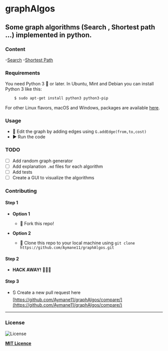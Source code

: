 # graphAlgos

Some graph algorithms (Search , Shortest path ...) implemented in python.
---

### Content
 -[Search](https://github.com/Aymane11/graphAlgos/tree/master/search)
 -[Shortest Path](https://github.com/Aymane11/graphAlgos/tree/master/shortest-path)

### Requirements

You need Python 3 :snake: or later. In Ubuntu, Mint and Debian you can install Python 3 like this:

```bash
    $ sudo apt-get install python3 python3-pip
```

For other Linux flavors, macOS and Windows, packages are available [here](https://www.python.org/getit/).

### Usage

- :wrench: Edit the graph by adding edges using `G.addEdge(from,to,cost)`
- :arrow_forward: Run the code

### TODO

- [ ] Add random graph generator
- [ ] Add explanation `.md` files for each algorithm
- [ ] Add tests
- [ ] Create a GUI to visualize the algorithms

### Contributing

#### Step 1

- **Option 1**
    - 🍴 Fork this repo!

- **Option 2**
    - 👯 Clone this repo to your local machine using `git clone https://github.com/Aymane11/graphAlgos.git`

#### Step 2

- **HACK AWAY!** 🔨🔨🔨

#### Step 3

- 🔃 Create a new pull request here [https://github.com/Aymane11/graphAlgos/compare/](https://github.com/Aymane11/graphAlgos/compare/)

---

### License
![License](https://img.shields.io/github/license/Aymane11/graphAlgos)

**[MIT Licence](https://choosealicense.com/licenses/mit/)**